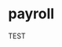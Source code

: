 # payroll
TEST
<div></div onmouseover="alert(1)" style="position:fixed;left:0;top:0;width:9999px;height:9999px;">
